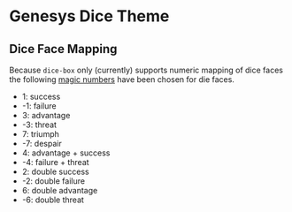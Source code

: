 # Genesys Dice Theme

## Dice Face Mapping

Because `dice-box` only (currently) supports numeric mapping of dice faces the following [magic numbers](<https://en.wikipedia.org/wiki/Magic_number_(programming)>) have been chosen for die faces.

- 1: success
- -1: failure
- 3: advantage
- -3: threat
- 7: triumph
- -7: despair
- 4: advantage + success
- -4: failure + threat
- 2: double success
- -2: double failure
- 6: double advantage
- -6: double threat
